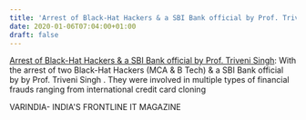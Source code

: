 ```yaml
---
title: 'Arrest of Black-Hat Hackers & a SBI Bank official by Prof. Triveni Singh'
date: 2020-01-06T07:04:00+01:00
draft: false
---
```


[Arrest of Black-Hat Hackers & a SBI Bank official by Prof. Triveni Singh](https://varindia.com/news/arrest-of-blackhat-hackers--a-sbi-bank-official-by-prof-triveni-singh#.XhLN5bCkFJg.blogger): With the arrest of two Black-Hat Hackers (MCA & B Tech) & a SBI Bank official by by Prof. Triveni Singh . They were involved in multiple types of financial frauds ranging from international credit card cloning  
  
VARINDIA- INDIA'S FRONTLINE IT MAGAZINE